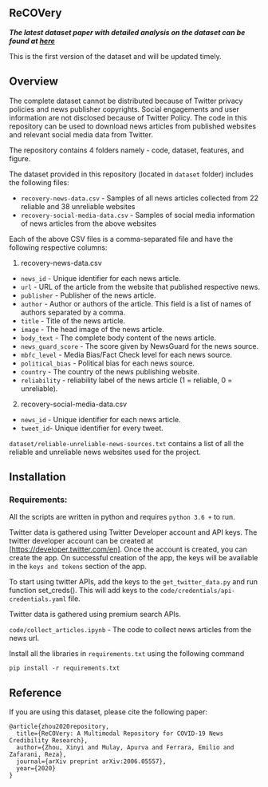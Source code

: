 

## ReCOVery

***The latest dataset paper with detailed analysis on the dataset can be found at [here](https://www.researchgate.net/publication/342093948_ReCOVery_A_Multimodal_Repository_for_COVID-19_News_Credibility_Research)***

This is the first version of the dataset and will be updated timely.

## Overview  

The complete dataset cannot be distributed because of Twitter privacy policies and news publisher copyrights.  Social engagements and user information are not disclosed because of Twitter Policy. The code in this repository can be used to download news articles from published websites and relevant social media data from Twitter. 

The repository contains 4 folders namely - code, dataset, features, and figure.

The dataset provided in this repository (located in `dataset` folder) includes the following files:

 - `recovery-news-data.csv` -  Samples of all news articles collected from 22 reliable and 38 unreliable websites 
 - `recovery-social-media-data.csv` -  Samples of social media information of news articles from the above websites

Each of the above CSV files is a comma-separated file and have the following respective columns:

1. recovery-news-data.csv
 - `news_id` - Unique identifier for each news article.
 - `url` - URL of the article from the website that published respective news. 
 - `publisher` - Publisher of the news article.
 - `author` - Author or authors of the article. This field is a list of names of authors separated by a comma.
 - `title` - Title of the news article.
 - `image` - The head image of the news article.
 - `body_text` - The complete body content of the news article.
 - `news_guard_score` - The score given by NewsGuard for the news source.
 - `mbfc_level` - Media Bias/Fact Check level for each news source.
 - `political_bias` - Political bias for each news source.
 - `country` - The country of the news publishing website.
 - `reliability` - reliability label of the news article (1 = reliable, 0 = unreliable).
 
 2. recovery-social-media-data.csv
 - `news_id` - Unique identifier for each news article.
 - `tweet_id`- Unique identifier for every tweet.

`dataset/reliable-unreliable-news-sources.txt` contains a list of all the reliable and unreliable news websites used for the project.

## Installation    

###  Requirements:

 All the scripts are written in python and requires `python 3.6 +` to run.
 
 Twitter data is gathered using Twitter Developer account and API keys. The twitter developer account can be created at
 [https://developer.twitter.com/en]. Once the account is created, you can create the app. On successful creation of the app, the keys will be  available in the `keys and tokens` section of the app.
 
 To start using twitter APIs, add the keys to the `get_twitter_data.py` and run function set_creds(). This will add keys to the `code/credentials/api-credentials.yaml` file.
 
 Twitter data is gathered using premium search APIs.
 
 `code/collect_articles.ipynb` - The code to collect news articles from the news url.

Install all the libraries in `requirements.txt` using the following command
    
    pip install -r requirements.txt
   

## Reference
If you are using this dataset, please cite the following paper:
~~~~
@article{zhou2020repository,
  title={ReCOVery: A Multimodal Repository for COVID-19 News Credibility Research},
  author={Zhou, Xinyi and Mulay, Apurva and Ferrara, Emilio and Zafarani, Reza},
  journal={arXiv preprint arXiv:2006.05557},
  year={2020}
}
~~~~


